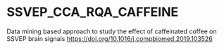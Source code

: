# SSVEP_CCA_RQA_CAFFEINE
Data mining based approach to study the effect of caffeinated coffee on SSVEP brain signals
https://doi.org/10.1016/j.compbiomed.2019.103526 
